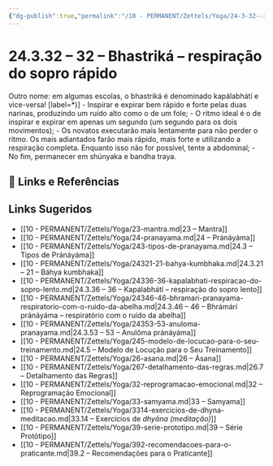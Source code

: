 ```yaml
---
{"dg-publish":true,"permalink":"/10 - PERMANENT/Zettels/Yoga/24-3-32--32-bhastrika-respiracao-do-sopro-rapido/","title":"24.3.32 – 32 – Bhastriká – respiração do sopro rápido","tags":["source/trato-yoga","type/concept"],"noteIcon":""}
---
```



# 24.3.32 – 32 – Bhastriká – respiração do sopro rápido

Outro nome: em algumas escolas, o bhastriká é denominado kapálabhátí e vice-versa!
[label=*)]
    -  Inspirar e expirar bem rápido e forte pelas duas narinas, produzindo um ruído alto como o de um fole;
    -  O ritmo ideal é o de inspirar e expirar em apenas um segundo (um segundo para os dois movimentos);
    -  Os novatos executarão mais lentamente para não perder o ritmo. Os mais adiantados farão mais rápido, mais forte e utilizando a respiração completa. Enquanto isso não for possível, tente a abdominal;
    -  No fim, permanecer em shúnyaka e bandha traya.

## 🔗 Links e Referências

## Links Sugeridos

- [[10 - PERMANENT/Zettels/Yoga/23-mantra.md\|23 – Mantra]]
- [[10 - PERMANENT/Zettels/Yoga/24-pranayama.md\|24 – Pránáyáma]]
- [[10 - PERMANENT/Zettels/Yoga/243-tipos-de-pranayama.md\|24.3 – Tipos de Pránáyáma]]
- [[10 - PERMANENT/Zettels/Yoga/24321-21-bahya-kumbhaka.md\|24.3.21 – 21 – Báhya kumbhaka]]
- [[10 - PERMANENT/Zettels/Yoga/24336-36-kapalabhati-respiracao-do-sopro-lento.md\|24.3.36 – 36 – Kapálabhátí – respiração do sopro lento]]
- [[10 - PERMANENT/Zettels/Yoga/24346-46-bhramari-pranayama-respiratorio-com-o-ruido-da-abelha.md\|24.3.46 – 46 – Bhrámárí pránáyáma – respiratório com o ruído da abelha]]
- [[10 - PERMANENT/Zettels/Yoga/24353-53-anuloma-pranayama.md\|24.3.53 – 53 – Anulôma pránáyáma]]
- [[10 - PERMANENT/Zettels/Yoga/245-modelo-de-locucao-para-o-seu-treinamento.md\|24.5 – Modelo de Locução para o Seu Treinamento]]
- [[10 - PERMANENT/Zettels/Yoga/26-asana.md\|26 – Ásana]]
- [[10 - PERMANENT/Zettels/Yoga/267-detalhamento-das-regras.md\|26.7 – Detalhamento das Regras]]
- [[10 - PERMANENT/Zettels/Yoga/32-reprogramacao-emocional.md\|32 – Reprogramação Emocional]]
- [[10 - PERMANENT/Zettels/Yoga/33-samyama.md\|33 – Samyama]]
- [[10 - PERMANENT/Zettels/Yoga/3314-exercicios-de-dhyna-meditacao.md\|33.14 – Exercícios de *dhyāna (meditação)*]]
- [[10 - PERMANENT/Zettels/Yoga/39-serie-prototipo.md\|39 – Série Protótipo]]
- [[10 - PERMANENT/Zettels/Yoga/392-recomendacoes-para-o-praticante.md\|39.2 – Recomendações para o Praticante]]